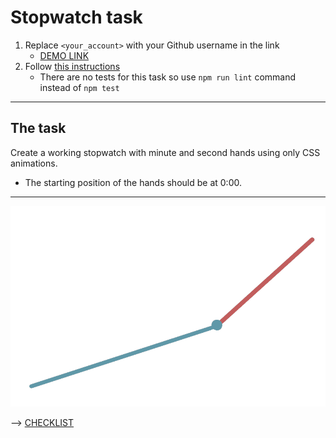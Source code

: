 # Stopwatch task
1. Replace `<your_account>` with your Github username in the link
    - [DEMO LINK](https://Mishtal-Andrii.github.io/layout_stop-watch/)
2. Follow [this instructions](https://mate-academy.github.io/layout_task-guideline/)
    - There are no tests for this task so use `npm run lint` command instead of `npm test`
___

## The task
Create a working stopwatch with minute and second hands using only CSS animations.
- The starting position of the hands should be at 0:00.
---
![demo](stopwatch.png)

--> [CHECKLIST](https://github.com/mate-academy/layout_stop-watch/blob/master/checklist.md)
